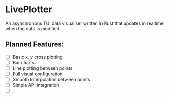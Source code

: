 # LivePlotter

An asynchronous TUI data visualiser written in Rust that updates in realtime when the data is modified.

## Planned Features:
- [ ] Basic x, y cross plotting
- [ ] Bar charts
- [ ] Line plotting between points
- [ ] Full visual configuration
- [ ] Smooth Interpolation between points
- [ ] Simple API integration
- [ ] ...
